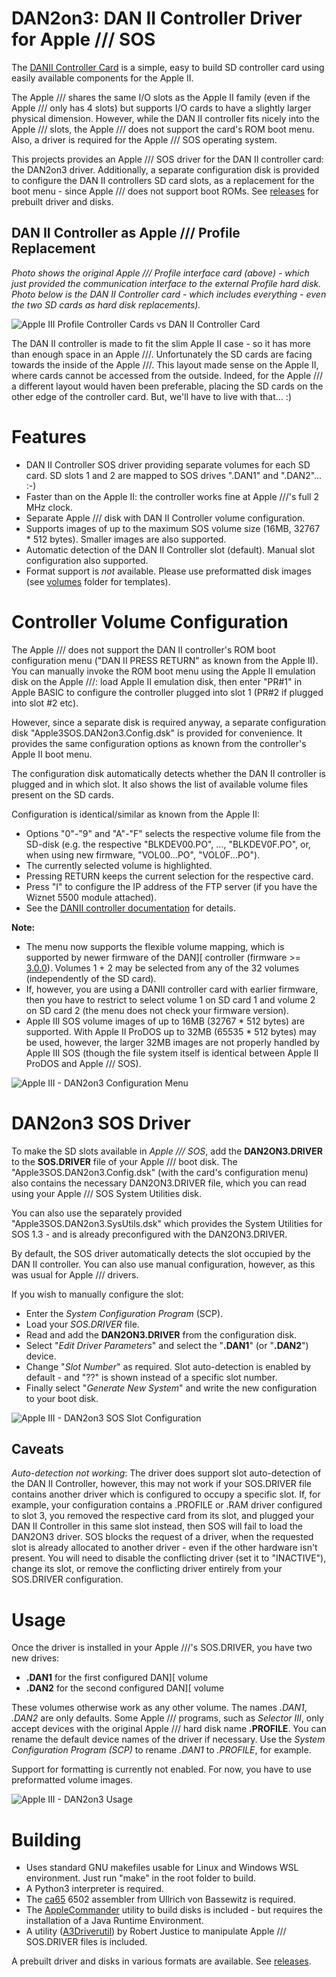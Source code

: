 # DAN2on3: DAN II Controller Driver for Apple /// SOS

The [DANII Controller Card](https://github.com/profdc9/Apple2Card) is a simple, easy to build SD controller card using easily available components for the Apple II.

The Apple /// shares the same I/O slots as the Apple II family (even if the Apple /// only has 4 slots) but supports I/O cards to have a slightly larger physical dimension. However, while the DAN II controller fits nicely into the Apple /// slots, the Apple /// does not support the card's ROM boot menu. Also, a driver is required for the Apple /// SOS operating system.

This projects provides an Apple /// SOS driver for the DAN II controller card: the DAN2on3 driver.
Additionally, a separate configuration disk is provided to configure the DAN II controllers SD card slots, as a replacement for the boot menu - since Apple /// does not support boot ROMs. See [releases](https://github.com/ThorstenBr/DAN2on3/releases) for prebuilt driver and disks.

## DAN II Controller as Apple /// Profile Replacement ##
_Photo shows the original Apple /// Profile interface card (above) - which just provided the communication interface to the external Profile hard disk._
_Photo below is the DAN II Controller card - which includes everything - even the two SD cards as hard disk replacements)._

![Apple III Profile Controller Cards vs DAN II Controller Card](photos/DAN2vsPROFILE.jpg)

The DAN II controller is made to fit the slim Apple II case - so it has more than enough space in an Apple ///. Unfortunately the SD cards are facing towards the inside of the Apple ///. This layout made sense on the Apple II, where cards cannot be accessed from the outside. Indeed, for the Apple /// a different layout would haven been preferable, placing the SD cards on the other edge of the controller card. But, we'll have to live with that... :)

# Features
* DAN II Controller SOS driver providing separate volumes for each SD card. SD slots 1 and 2 are mapped to SOS drives ".DAN1" and ".DAN2"... :-)
* Faster than on the Apple II: the controller works fine at Apple ///'s full 2 MHz clock.
* Separate Apple /// disk with DAN II Controller volume configuration.
* Supports images of up to the maximum SOS volume size (16MB, 32767 * 512 bytes). Smaller images are also supported.
* Automatic detection of the DAN II Controller slot (default). Manual slot configuration also supported.
* Format support is *not* available. Please use preformatted disk images (see [volumes](/volumes) folder for templates).

# Controller Volume Configuration
The Apple /// does not support the DAN II controller's ROM boot configuration menu ("DAN II PRESS RETURN" as known from the Apple II). You can manually invoke the ROM boot menu using the Apple II emulation disk on the Apple ///: load Apple II emulation disk, then enter "PR#1" in Apple BASIC to configure the controller plugged into slot 1 (PR#2 if plugged into slot #2 etc).

However, since a separate disk is required anyway, a separate configuration disk "Apple3SOS.DAN2on3.Config.dsk" is provided for convenience. It provides the same configuration options as known from the controller's Apple II boot menu.

The configuration disk automatically detects whether the DAN II controller is plugged and in which slot.
It also shows the list of available volume files present on the SD cards.

Configuration is identical/similar as known from the Apple II:

* Options "0"-"9" and "A"-"F" selects the respective volume file from the SD-disk (e.g. the respective "BLKDEV00.PO", ..., "BLKDEV0F.PO", or, when using new firmware, "VOL00...PO", "VOL0F...PO").
* The currently selected volume is highlighted.
* Pressing RETURN keeps the current selection for the respective card.
* Press "I" to configure the IP address of the FTP server (if you have the Wiznet 5500 module attached).
* See the [DANII controller documentation](https://github.com/ThorstenBr/Apple2Card) for details.

**Note:**

* The menu now supports the flexible volume mapping, which is supported by newer firmware of the DAN][ controller (firmware >= [3.0.0](https://github.com/ThorstenBr/Apple2Card/releases)). Volumes 1 + 2 may be selected from any of the 32 volumes (independently of the SD card).
* If, however, you are using a DANII controller card with earlier firmware, then you have to restrict to select volume 1 on SD card 1 and volume 2 on SD card 2 (the menu does not check your firmware version).
* Apple III SOS volume images of up to 16MB (32767 * 512 bytes) are supported. With Apple II ProDOS up to 32MB (65535 * 512 bytes) may be used, however, the larger 32MB images are not properly handled by Apple III SOS (though the file system itself is identical between Apple II ProDOS and Apple /// SOS).


![Apple III - DAN2on3 Configuration Menu](photos/DAN2on3_ConfigMenu.jpg)

# DAN2on3 SOS Driver
To make the SD slots available in *Apple /// SOS*, add the **DAN2ON3.DRIVER** to the **SOS.DRIVER** file of your Apple /// boot disk.
The "Apple3SOS.DAN2on3.Config.dsk" (with the card's configuration menu) also contains the necessary DAN2ON3.DRIVER file, which you can read using your Apple /// SOS System Utilities disk.

You can also use the separately provided "Apple3SOS.DAN2on3.SysUtils.dsk" which provides the System Utilities for SOS 1.3 - and is already preconfigured with the DAN2ON3.DRIVER.

By default, the SOS driver automatically detects the slot occupied by the DAN II controller.
You can also use manual configuration, however, as this was usual for Apple /// drivers.

If you wish to manually configure the slot:
* Enter the *System Configuration Program* (SCP).
* Load your *SOS.DRIVER* file.
* Read and add the **DAN2ON3.DRIVER** from the configuration disk.
* Select "*Edit Driver Parameters*" and select the "**.DAN1**" (or "**.DAN2**") device.
* Change "*Slot Number*" as required. Slot auto-detection is enabled by default - and "??" is shown instead of a specific slot number.
* Finally select "*Generate New System*" and write the new configuration to your boot disk.

![Apple III - DAN2on3 SOS Slot Configuration](photos/DAN2on3_SlotConfig2.jpg)

## Caveats
*Auto-detection not working*: The driver does support slot auto-detection of the DAN II Controller, however, this may not work if your SOS.DRIVER file contains another driver which is configured to occupy a specific slot.
If, for example, your configuration contains a .PROFILE or .RAM driver configured to slot 3, you removed the respective card from its slot, and plugged your DAN II Controller in this same slot instead, then SOS will fail to load the DAN2ON3 driver.
SOS blocks the request of a driver, when the requested slot is already allocated to another driver - even if the other hardware isn't present. You will need to disable the conflicting driver (set it to "INACTIVE"), change its slot, or remove the conflicting driver entirely from your SOS.DRIVER configuration.

# Usage
Once the driver is installed in your Apple ///'s SOS.DRIVER, you have two new drives:
* **.DAN1** for the first configured DAN][ volume
* **.DAN2** for the second configured DAN][ volume

These volumes otherwise work as any other volume. The names *.DAN1*, *.DAN2* are only defaults. Some Apple /// programs, such as *Selector III*, only accept devices with the original Apple /// hard disk name **.PROFILE**. You can rename the default device names of the driver if necessary. Use the *System Configuration Program (SCP)* to rename *.DAN1* to *.PROFILE*, for example.

Support for formatting is currently not enabled. For now, you have to use preformatted volume images.

![Apple III - DAN2on3 Usage](photos/DAN2on3_FilerList.jpg)

# Building
* Uses standard GNU makefiles usable for Linux and Windows WSL environment. Just run "make" in the root folder to build.
* A Python3 interpreter is required.
* The [ca65](https://github.com/cc65/cc65) 6502 assembler from  Ullrich von Bassewitz is required.
* The [AppleCommander](https://github.com/AppleCommander/AppleCommander) utility to build disks is included - but requires the installation of a Java Runtime Environment.
* A utility ([A3Driverutil](https://github.com/robjustice/a3driverutil)) by Robert Justice to manipulate Apple /// SOS.DRIVER files is included.

A prebuilt driver and disks in various formats are available. See [releases](https://github.com/ThorstenBr/DAN2on3/releases).
